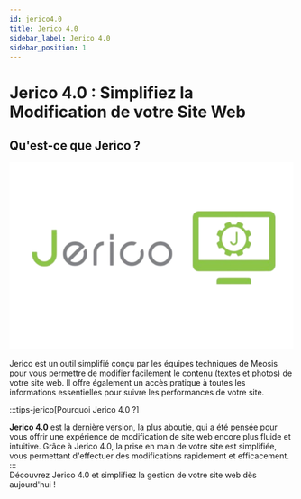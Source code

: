 ```yaml
---
id: jerico4.0
title: Jerico 4.0
sidebar_label: Jerico 4.0
sidebar_position: 1
---
```


# Jerico 4.0 : Simplifiez la Modification de votre Site Web

## Qu'est-ce que Jerico ?

![Jerico](./img/jerico-removebg-preview.png)

Jerico est un outil simplifié conçu par les équipes techniques de Meosis pour vous permettre de modifier facilement le contenu (textes et photos) de votre site web. Il offre également un accès pratique à toutes les informations essentielles pour suivre les performances de votre site.



:::tips-jerico[Pourquoi Jerico 4.0 ?]

**Jerico 4.0** est la dernière version, la plus aboutie, qui a été pensée pour vous offrir une expérience de modification de site web encore plus fluide et intuitive. Grâce à Jerico 4.0, la prise en main de votre site est simplifiée, vous permettant d'effectuer des modifications rapidement et efficacement.
:::
\
Découvrez Jerico 4.0 et simplifiez la gestion de votre site web dès aujourd'hui !

